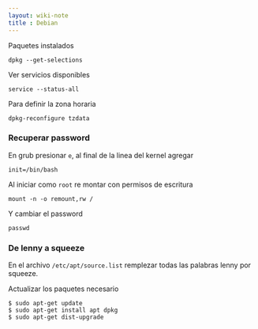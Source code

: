 ```yaml
---
layout: wiki-note
title : Debian
---
```

Paquetes instalados

    dpkg --get-selections

Ver servicios disponibles

    service --status-all

Para definir la zona horaria

    dpkg-reconfigure tzdata

### Recuperar password
En grub presionar `e`, al final de la linea del kernel agregar

    init=/bin/bash

Al iniciar como `root` re montar con permisos de escritura

    mount -n -o remount,rw /

Y cambiar el password

    passwd

### De lenny a squeeze
En el archivo `/etc/apt/source.list` remplezar todas las palabras lenny por squeeze.

Actualizar los paquetes necesario

	$ sudo apt-get update
	$ sudo apt-get install apt dpkg
	$ sudo apt-get dist-upgrade


